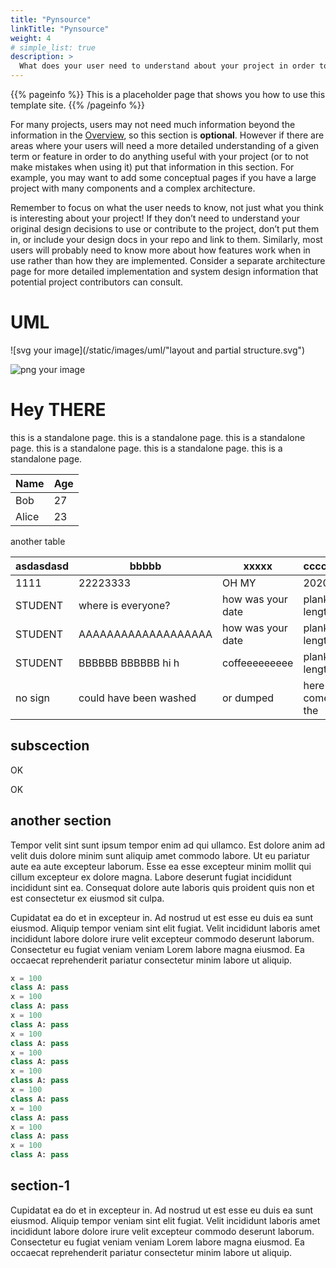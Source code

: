 ```yaml
---
title: "Pynsource"
linkTitle: "Pynsource"
weight: 4
# simple_list: true
description: >
  What does your user need to understand about your project in order to use it - or potentially contribute to it? 
---
```


{{% pageinfo %}}
This is a placeholder page that shows you how to use this template site.
{{% /pageinfo %}}

For many projects, users may not need much information beyond the information in the [Overview](/docs/overview/), so this section is **optional**. However if there are areas where your users will need a more detailed understanding of a given term or feature in order to do anything useful with your project (or to not make mistakes when using it) put that information in this section. For example, you may want to add some conceptual pages if you have a large project with many components and a complex architecture.

Remember to focus on what the user needs to know, not just what you think is interesting about your project! If they don’t need to understand your original design decisions to use or contribute to the project, don’t put them in, or include your design docs in your repo and link to them. Similarly, most users will probably need to know more about how features work when in use rather than how they are implemented. Consider a separate architecture page for more detailed implementation and system design information that potential project contributors can consult.

# UML

![svg your image](/static/images/uml/"layout and partial structure.svg")

![png your image](/static/images/uml/fred.png)


# Hey THERE

this is a standalone page.
this is a standalone page.
this is a standalone page.
this is a standalone page.
this is a standalone page.
this is a standalone page.

Name    | Age
--------|------
Bob     | 27
Alice   | 23

another table

| asdasdasd | bbbbb                   | xxxxx             | ccccc         | dddd            |
|-----------|-------------------------|-------------------|---------------|-----------------|
| 1111      | 22223333                | OH MY             | 2020          | 2020            |
| STUDENT   | where is everyone?      | how was your date | plank length  | student hangout |
| STUDENT   | AAAAAAAAAAAAAAAAAAA     | how was your date | plank length  | student hangout |
| STUDENT   | BBBBBB BBBBBB  hi h     | coffeeeeeeeee     | plank length  | student hangout |
| no sign   | could have been washed  | or dumped         | here come the | CAVALRY         |


## subscection

OK

OK

## another section

Tempor velit sint sunt ipsum tempor enim ad qui ullamco. Est dolore anim ad velit duis dolore minim sunt aliquip amet commodo labore. Ut eu pariatur aute ea aute excepteur laborum. Esse ea esse excepteur minim mollit qui cillum excepteur ex dolore magna. Labore deserunt fugiat incididunt incididunt sint ea. Consequat dolore aute laboris quis proident quis non et est consectetur ex eiusmod sit culpa.

Cupidatat ea do et in excepteur in. Ad nostrud ut est esse eu duis ea sunt eiusmod. Aliquip tempor veniam sint elit fugiat. Velit incididunt laboris amet incididunt labore dolore irure velit excepteur commodo deserunt laborum. Consectetur eu fugiat veniam veniam Lorem labore magna eiusmod. Ea occaecat reprehenderit pariatur consectetur minim labore ut aliquip.

```python
x = 100
class A: pass
x = 100
class A: pass
x = 100
class A: pass
x = 100
class A: pass
x = 100
class A: pass
x = 100
class A: pass
x = 100
class A: pass
x = 100
class A: pass
x = 100
class A: pass
x = 100
class A: pass
```

## section-1

Cupidatat ea do et in excepteur in. Ad nostrud ut est esse eu duis ea sunt eiusmod. Aliquip tempor veniam sint elit fugiat. Velit incididunt laboris amet incididunt labore dolore irure velit excepteur commodo deserunt laborum. Consectetur eu fugiat veniam veniam Lorem labore magna eiusmod. Ea occaecat reprehenderit pariatur consectetur minim labore ut aliquip.


